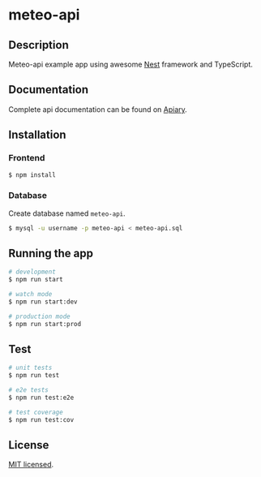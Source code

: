 # meteo-api

## Description

Meteo-api example app using awesome [Nest](https://github.com/nestjs/nest) framework and TypeScript.

## Documentation
Complete api documentation can be found on [Apiary](https://meteoapi1.docs.apiary.io/).

## Installation

### Frontend
```bash
$ npm install
```

### Database

Create database named `meteo-api`.

```bash
$ mysql -u username -p meteo-api < meteo-api.sql
```

## Running the app

```bash
# development
$ npm run start

# watch mode
$ npm run start:dev

# production mode
$ npm run start:prod
```

## Test

```bash
# unit tests
$ npm run test

# e2e tests
$ npm run test:e2e

# test coverage
$ npm run test:cov
```

## License

[MIT licensed](LICENSE).

